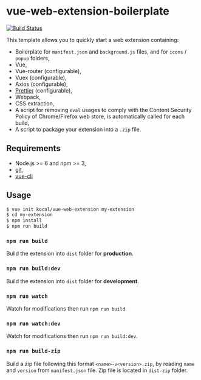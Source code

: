 # vue-web-extension-boilerplate

[![Build Status](https://travis-ci.org/Kocal/vue-web-extension.svg?branch=master)](https://travis-ci.org/Kocal/vue-web-extension)

This template allows you to quickly start a web extension containing:

- Boilerplate for `manifest.json` and `background.js` files, and for `icons` / `popup` folders,
- Vue,
- Vue-router (configurable),
- Vuex (configurable),
- Axios (configurable),
- [Prettier](https://github.com/prettier/prettier) (configurable),
- Webpack,
- CSS extraction,
- A script for removing `eval` usages to comply with the Content Security Policy of Chrome/Firefox web store, is automatically called for each build,
- A script to package your extension into a `.zip` file.

## Requirements

- Node.js >= 6 and npm >= 3,
- [git](https://git-scm.com),
- [vue-cli](https://github.com/vuejs/vue-cli)

## Usage

```bash
$ vue init kocal/vue-web-extension my-extension
$ cd my-extension
$ npm install
$ npm run build
```

### `npm run build` 

Build the extension into `dist` folder for **production**.

### `npm run build:dev` 

Build the extension into `dist` folder for **development**.

### `npm run watch`

Watch for modifications then run `npm run build`.

### `npm run watch:dev`

Watch for modifications then run `npm run build:dev`.

### `npm run build-zip`

Build a zip file following this format `<name>-v<version>.zip`, by reading `name` and `version` from `manifest.json` file.
Zip file is located in `dist-zip` folder.
